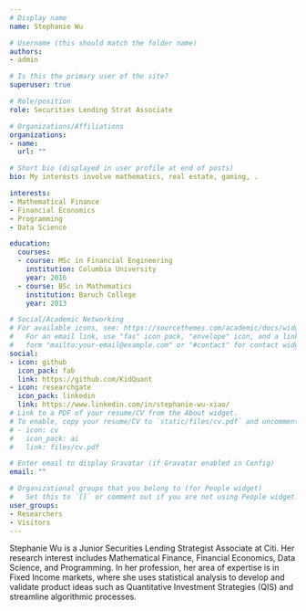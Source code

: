 ```yaml
---
# Display name
name: Stephanie Wu

# Username (this should match the folder name)
authors:
- admin

# Is this the primary user of the site?
superuser: true

# Role/position
role: Securities Lending Strat Associate

# Organizations/Affiliations
organizations:
- name:
  url: ""

# Short bio (displayed in user profile at end of posts)
bio: My interests involve mathematics, real estate, gaming, .

interests:
- Mathematical Finance
- Financial Economics
- Programming
- Data Science

education:
  courses:
  - course: MSc in Financial Engineering
    institution: Columbia University
    year: 2016
  - course: BSc in Mathematics
    institution: Baruch College
    year: 2013

# Social/Academic Networking
# For available icons, see: https://sourcethemes.com/academic/docs/widgets/#icons
#   For an email link, use "fas" icon pack, "envelope" icon, and a link in the
#   form "mailto:your-email@example.com" or "#contact" for contact widget.
social:
- icon: github
  icon_pack: fab
  link: https://github.com/KidQuant
- icon: researchgate
  icon_pack: linkedin
  link: https://www.linkedin.com/in/stephanie-wu-xiao/
# Link to a PDF of your resume/CV from the About widget.
# To enable, copy your resume/CV to `static/files/cv.pdf` and uncomment the lines below.  
# - icon: cv
#   icon_pack: ai
#   link: files/cv.pdf

# Enter email to display Gravatar (if Gravatar enabled in Config)
email: ""

# Organizational groups that you belong to (for People widget)
#   Set this to `[]` or comment out if you are not using People widget.  
user_groups:
- Researchers
- Visitors
---
```


Stephanie Wu is a Junior Securities Lending Strategist Associate at Citi. Her research interest includes Mathematical Finance, Financial Economics, Data Science, and Programming. In her profession, her area of expertise is in Fixed Income markets, where she uses statistical analysis to develop and validate product ideas such as Quantitative Investment Strategies (QIS) and streamline algorithmic processes.
